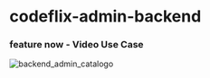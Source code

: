 # codeflix-admin-backend

### feature now - Video Use Case

![backend_admin_catalogo](https://github.com/user-attachments/assets/91128c92-ac6f-4af1-8f72-e55f687b82a4)
